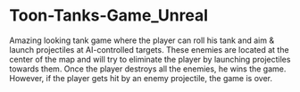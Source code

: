 # Toon-Tanks-Game_Unreal
Amazing looking tank game where the player can roll his tank and aim &amp; launch projectiles at AI-controlled targets. These enemies are located at the center of the map and will try to eliminate the player by launching projectiles towards them. Once the player destroys all the enemies, he wins the game. However, if the player gets hit by an enemy projectile, the game is over.

